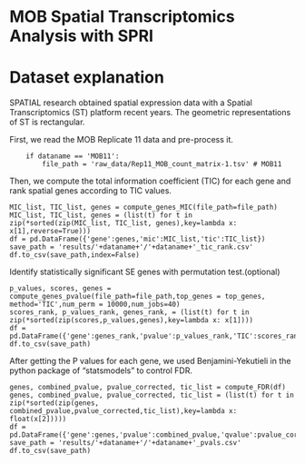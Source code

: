 # MOB Spatial Transcriptomics Analysis with SPRI

# Dataset explanation

SPATIAL research obtained spatial expression data with a Spatial Transcriptomics (ST) platform recent years. The geometric representations of ST is rectangular. 

First, we read the MOB Replicate 11 data and pre-process it.

```{r, mob-qc, fig.width=8, fig.height=3}
    if dataname == 'MOB11':
        file_path = 'raw_data/Rep11_MOB_count_matrix-1.tsv' # MOB11
```

Then, we compute the total information coefficient (TIC) for each gene and rank spatial genes according to TIC values.

```{r, mob-spatially-unaware, fig.width=8, fig.height=4}
MIC_list, TIC_list, genes = compute_genes_MIC(file_path=file_path)
MIC_list, TIC_list, genes = (list(t) for t in zip(*sorted(zip(MIC_list, TIC_list, genes),key=lambda x: x[1],reverse=True)))
df = pd.DataFrame({'gene':genes,'mic':MIC_list,'tic':TIC_list})
save_path = 'results/'+dataname+'/'+dataname+'_tic_rank.csv'
df.to_csv(save_path,index=False)

```

Identify statistically significant SE genes with permutation test.(optional)

```{r, mob-diff-gexp}
p_values, scores, genes = compute_genes_pvalue(file_path=file_path,top_genes = top_genes, method='TIC',num_perm = 10000,num_jobs=40)
scores_rank, p_values_rank, genes_rank, = (list(t) for t in zip(*sorted(zip(scores,p_values,genes),key=lambda x: x[1])))
df = pd.DataFrame({'gene':genes_rank,'pvalue':p_values_rank,'TIC':scores_rank})
df.to_csv(save_path)
```

After getting the P values for each gene, we used Benjamini-Yekutieli in the python package of “statsmodels” to control FDR.

```{r, mob-diff-gexp-plot, fig.width=4, fig.height=4}
genes, combined_pvalue, pvalue_corrected, tic_list = compute_FDR(df)
genes, combined_pvalue, pvalue_corrected, tic_list = (list(t) for t in zip(*sorted(zip(genes, combined_pvalue,pvalue_corrected,tic_list),key=lambda x: float(x[2]))))
df = pd.DataFrame({'gene':genes,'pvalue':combined_pvalue,'qvalue':pvalue_corrected,'TIC':tic_list})
save_path = 'results/'+dataname+'/'+dataname+'_pvals.csv'
df.to_csv(save_path)
```

